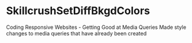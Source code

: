 # SkillcrushSetDiffBkgdColors
Coding Responsive Websites - Getting Good at Media Queries
Made style changes to media queries that have already been created
